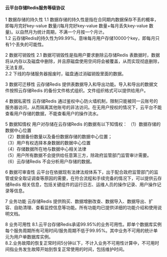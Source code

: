 #### 云平台存储Redis服务等级协议

1 数据存储的持久性
1.1 数据存储的持久性是指在合同期内数据保存不丢的概率，即每月完好key-value 数量/(每月完好key-value 数量+每月丢失key-value 数量)。以自然月为统计周期，不满一个月按一个月计。  
1.2 云存储Redis的持久性为99.99%。意味每月用户存储10000个key，即每月只有1个丢失的可能性。  

2 数据可销毁性
2.1 数据可销毁性是指用户要求删除云存储Redis 表数据时，数据将从内存以及磁盘中删除，并且原磁盘使用空间将会被覆盖，从而实现彻底删除，无法复原。  
2.2 下线的存储服务器报废时，磁盘通过消磁销毁里面的数据。  

3 数据可迁移性
云存储Redis 提供表数据导入和导出功能。导入和导出的数据文件按照云存储Redis 的备份文件格式组织。文件组织格式可以提供给用户。  

4 数据私密性
云存储Redis 通过鉴权中心防火墙机制，限制只能被同一云账号的服务器访问，从而隔离其他账号的非法访问。在无用户授权的情况下，云平台不能查看用户存储的数据，不能查看用户的操作流水。  


5 数据知情权
用户对存储在云存储Redis 的数据有以下知情权：
（1）数据存储的数据中心位置  
（2）数据备份数量以及备份数据存储的数据中心位置；  
（3）用户有权选择本身数据的数据中心位置  
（4）存储数据所在地与数据中心相关法律  
（5）用户所有数据不会提供给任意第三方，除政府监管部门监管审计需要。  
（6）云存储Redis 不会分析用户存储的数据。  

6 数据可审查性
云平台在依据现有法律法规体系下，出于配合政府监管部门的监管或安全取证调查等原因的需要，在符合流程和手续完备的情况下，可以提供云存储Redis 相关信息，包括关键组件的运行日志、运维人员的操作记录、用户操作记录等信息。

7 业务功能
云存储Redis 提供购买、数据增删改查、数据导入、数据导出、扩容、自助清理、查看监控信息等功能。所有功能均已提供详细的功能介绍和使用说明文档。

8 业务可用性
8.1.云平台存储Redis承诺99.95%的业务可用性。即单个数据库实例每个服务周期所有可用时间/服务周期不低于99.95%。其中业务不可用的统计单元为用户单数据库实例。  
8.2.业务故障的恢复正常时间5分钟以下，不计入业务不可用性计算中，不可用时间指业务发生故障开始到恢复正常使用的时间，包括维护时间。  
